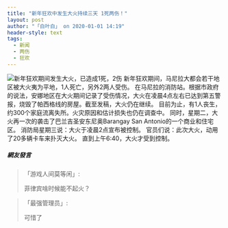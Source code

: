 ```yaml
---
title: "新年狂欢中发生大火持续三天 1死两伤！"
layout: post
author: "「白叶白」 on 2020-01-01 14:19"
header-style: text
tags:
  - 新闻
  - 两伤
  - 狂欢
---
```


<img src="http://images.feileyuan.com/images/ueditor/202001011418000001.jpg" title="新年狂欢期间发生大火，已造成1死，2伤" alt="新年狂欢期间发生大火，已造成1死，2伤">
新年狂欢期间，马尼拉大都会若干地区被大火夷为平地，1人死亡，另外2两人受伤。
在马尼拉的消防站。根据市政府的说法，安娜地区在大火期间记录了受伤情况，大火在凌晨4点左右已达到第五警报，烧毁了帕西格线的房屋。截至发稿，大火仍在继续。
目前为止，有1人丧生，约300个家庭流离失所。火灾原因和估计损失也仍在调查中。
同时，星期二，大火再一次的袭击了巴兰吉圣安东尼奥Barangay San Antonio的一个商业和住宅区。
消防局星期三说：大火于凌晨2点宣布被控制。
官员们说：此次大火，动用了20多辆卡车来扑灭大火。
直到上午6:40，大火才受到控制。

##### 網友發言 
> 「游戏人间莫等闲」:
> <p>菲律宾啥时候能不起火？</p>

> 「最强管理员」:
> <p>可惜了&nbsp;</p>


